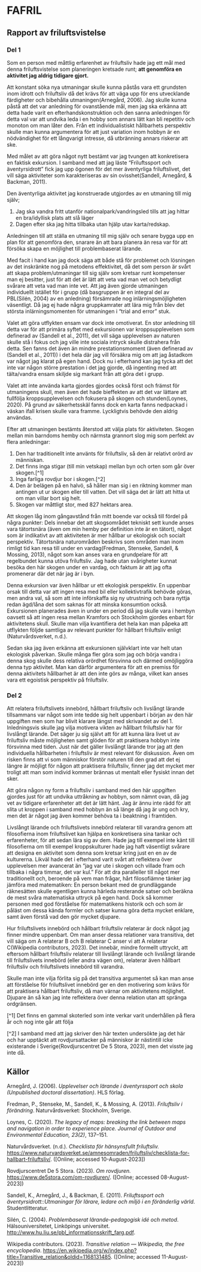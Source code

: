 # FAFRIL

## Rapport av friluftsvistelse

### Del 1

Som en person med måttlig erfarenhet av friluftsliv hade jag ett mål med denna
friluftsvistelse som planeringen kretsade runt; **att genomföra en aktivitet jag
aldrig tidigare gjort.**

Att konstant söka nya utmaningar skulle kunna påstås vara ett grundsten inom
idrott och friluftsliv då det krävs för att väga upp för ens utvecklande färdigheter
och bibehålla utmaningen(Arnegård, 2006). Jag skulle kunna påstå att det var
anledning för ovanstående mål, men jag ska erkänna att detta hade varit en efterhandskonstruktion och den sanna anledningen för detta val var att undvika leda i
en hobby som annars lätt kan bli repetitiv och monoton om man låter den. Från ett
individualistiskt hållbarhets perspektiv skulle man kunna argumentera för att just
variation inom hobbyn är en nödvändighet för ett långvarigt intresse, då utbränning
annars riskerar att ske.

Med målet av att göra något nytt bestämt var jag tvungen att konkretisera en
faktisk exkursion. I samband med att jag läste “Friluftssport och äventyrsidrott”
fick jag upp ögonen för det mer äventyrliga friluftslivet, det vill säga aktiviteter
som karakteriseras av sin ovisshet(Sandell, Arnegård, & Backman, 2011).

Den äventyrliga aktivitet jag konstruerade utgjordes av en utmaning till mig själv;

1. Jag ska vandra fritt utanför nationalpark/vandringsled tills att jag hittar en
bra/idyllisk plats att slå läger
2. Dagen efter ska jag hitta tillbaka utan hjälp utav karta/redskap.

Anledningen till att ställa en utmaning till mig själv och senare bygga upp en plan
för att genomföra den, snarare än att bara planera än resa var för att försöka skapa
en möjlighet till problembaserat lärande.

Med facit i hand kan jag dock säga att både stå för problemet och lösningen av
det inskränkte nog på metodens effektivitet, då det som person är svårt att skapa
problem/utmaningar till sig själv som kretsar runt kompetenser man ej besitter,
just för att det är lätt att veta vad man vet och betydligt svårare att veta vad
man inte vet. Att jag även gjorde utmaningen individuellt istället för i grupp (då
basgruppen är en integral del av PBL(Silén, 2004) av en anledning) försämrade
nog inlärningsmöjligheten väsentligt. Då jag ej hade några gruppkamrater att lära
mig från blev det största inlärningsmomenten för utmaningen i “trial and error”
stuk.

Valet att göra utflykten ensam var dock inte omotiverat. En stor anledning till detta
var för att primära syftet med exkursionen var kroppsupplevelsen som definerad
av (Sandell et al., 2011), det vill säga upplevelsen av naturen skulle stå i fokus
och jag ville inte sociala intryck skulle distrahera från detta. Sen fanns det även
än mindre prestationsmoment (även definerad av (Sandell et al., 2011)) i det hela
där jag vill försäkra mig om att jag åstadkom var något jag klarat på egen hand.
Dock nu i efterhand kan jag tycka att det inte var någon större prestation i det jag
gjorde, då ingenting med att tälta/vandra ensam skiljde sig markant från att göra
det i grupp.

Valet att inte använda karta gjordes gjordes också först och främst för utmaningens
skull, men även det hade bieffekten av att det var lättare att fullfölja kroppsupplevelsen och fokusera på skogen och stunden(Loynes, 2020). På grund av
säkerhetsskäl fanns dock en karta fanns nedpackad i väskan ifall krisen skulle vara
framme. Lyckligtvis behövde den aldrig användas.

Efter att utmaningen bestämts återstod att välja plats för aktiviteten. Skogen
mellan min barndoms hemby och närmsta grannort slog mig som perfekt av flera
anledningar:

1. Den har traditionellt inte använts för friluftsliv, så den är relativt orörd av människan.
2. Det finns inga stigar (till min vetskap) mellan byn och orten som går över skogen.[^1]
3. Inga farliga rovdjur bor i skogen.[^2]
4. Den är belägen på en halvö, så håller man sig i en riktning kommer man antingen ut ur skogen eller till vatten. Det vill säga det är lätt att hitta ut om man villar bort sig helt.
5. Skogen var måttligt stor, med 827 hektars area.

Att skogen låg inom gångavstånd från mitt boende var också till fördel på några
punkter: Dels innebar det att skogsområdet tekniskt sett kunde anses vara tätortsnära
(även om min hemby per definition inte är en tätort), något som är indikativt av
att aktiviteten är mer hållbar ur ekologisk och socialt perspektiv. Tätortsnära
naturområden beskrivs som områden man inom rimligt tid kan resa till under
en vardag(Fredman, Stenseke, Sandell, & Mossing, 2013), något som kan anses
vara en grundpelare för att regelbundet kunna utöva friluftsliv. Jag hade utan
svårigheter kunnat besöka den här skogen under en vardag, och faktum är att jag
ofta promenerar där det när jag är i byn.

Denna exkursion var även hållbar ur ett ekologisk perspektiv. En uppenbar orsak
till detta var att ingen resa med bil eller kollektivtrafik behövde göras, men andra
val, så som att inte införskaffa sig ny utrustning och bara nyttja redan ägd/låna
det som saknas för att minska konsumtion också. Exkursionen planerades även
in under en period då jag skulle vara i hembyn oavsett så att ingen resa mellan
Kramfors och Stockholm gjordes enbart för aktivitetens skull. Skulle man vilja
kvantifiera det hela kan man påpeka att utflykten följde samtliga av relevant punkter
för hållbart friluftsliv enligt (Naturvårdsverket, n.d.).

Sedan ska jag även erkänna att exkursionen självklart inte var helt utan ekologisk
påverkan. Skulle många fler göra som jag och börja vandra i denna skog skulle
dess relativa orördhet försvinna och därmed omöjliggöra denna typ aktivitet. Man
kan därför argumentera för att en premiss för denna aktivitets hållbarhet är att den
inte görs av många, vilket kan anses vara ett egoistisk perspektiv på friluftsliv.

### Del 2

Att relatera friluftslivets innebörd, hållbart friluftsliv och livslångt lärande tillsammans var något som inte tedde sig helt uppenbart i början av den här uppgiften
men som har blivit klarare längst med skrivandet av del 1.
Inledningsvis skulle jag vilja motivera vikten av hållbart friluftsliv har för livslångt
lärande. Det säger ju sig självt att för att kunna lära livet ut av friluftsliv måste
möjligheten samt glöden för att praktisera hobbyn inte försvinna med tiden. Just
när det gäller livslångt lärande tror jag att den individuella hållbarheten i friluftsliv
är mest relevant för diskussion. Även om risken finns att vi som människor förstör
naturen till den grad att det ej längre är möjligt för någon att praktisera friluftsliv,
finner jag det mycket mer troligt att man som individ kommer brännas ut mentalt
eller fysiskt innan det sker.

Att göra någon ny form a friluftsliv i samband med den här uppgiften gjordes
just för att undvika uttråkning av hobbyn, som nämnt ovan, då jag vet av tidigare
erfarenheter att det är lätt hänt. Jag är ännu inte rädd för att slita ut kroppen i
samband med hobbyn än så länge då jag är ung och kry, men det är något jag även
kommer behöva ta i beaktning i framtiden.

Livslångt lärande och friluftslivets innebörd relaterar till varandra genom att
filosofierna inom friluftslivet kan hjälpa en konkretisera sina tankar och erfarenheter, för att sedan lära sig av dem. Hade jag till exempel inte känt till filosofierna
om till exempel kroppskulturer hade jag haft väsentligt svårare att designa en aktivitet som denna som kretsar kring just en en av de kulturerna. Likväl hade det i
efterhand varit svårt att reflektera över upplevelsen mer avancerat än “jag var ute
i skogen och villade fram och tillbaka i några timmar, det var kul.”
För att dra paralleller till något mer traditionellt och, beroende på vem man frågar,
hårt filosofiämne tänker jag jämföra med matematiken: En person bekant med
de grundläggande räknesätten skulle egentligen kunna härleda resterande satser
och beräkna de mest svåra matematiska uttryck på egen hand. Dock så kommer
personen med god förståelse för matematikens historik och och som är påläst om
dessa kända formler och satser kunna göra detta mycket enklare, samt även förstå
vad den gör mycket djupare.

Hur friluftslivets innebörd och hållbart friluftsliv relaterar är dock något jag finner
mindre uppenbart. Om man anser dessa relationer vara transitiva, det vill säga om
A relaterar B och B relaterar C anser vi att A relaterar C(Wikipedia contributors,
2023). Det innebär, mindre formellt uttryckt, att eftersom hållbart friluftsliv
relaterar till livslångt lärande och livslångt lärande till friluftslivets innebörd (eller
andra vägen om), relaterar även hållbart friluftsliv och friluftslivets innebörd till
varandra.

Skulle man inte vilja förlita sig på det transitiva argumentet så kan man anse
att förståelse för friluftslivet innebörd ger en den motivering som krävs för att
praktisera hållbart friluftsliv, då man värnar om aktivitetens möjlighet. Djupare
än så kan jag inte reflektera över denna relation utan att spränga ordgränsen.

[^1] Det finns en gammal skoterled som inte verkar varit underhållen på flera år och nog inte går
att följa

[^2] I samband med att jag skriver den här texten undersökte jag det här och har upptäckt att
rovdjursattacker på människor är nästintill icke existerande i Sverige(Rovdjurscentret De 5 Stora,
2023), men det visste jag inte då.

## Källor

Arnegård, J. (2006). *Upplevelser och lärande i äventyrssport och skola (Unpublished doctoral dissertation)*. HLS förlag.

Fredman, P., Stenseke, M., Sandell, K., & Mossing, A. (2013). *Friluftsliv i förändring*. Naturvårdsverket: Stockholm, Sverige.

Loynes, C. (2020). *The legacy of maps: breaking the link between maps and navigation in order to experience place. Journal of Outdoor and Environmental Education, 23(2)*, 137–151.

Naturvårdsverket.  (n.d.).  *Checklista för hänsynsfullt friluftsliv.*  https://www.naturvardsverket.se/amnesomraden/friluftsliv/checklista-for-hallbart-friluftsliv/. ([Online; accessed 10-August-2023])

Rovdjurscentret De 5 Stora. (2023). *Om rovdjuren.* https://www.de5stora.com/om-rovdjuren/. ([Online; accessed 08-August-2023])

Sandell, K., Arnegård, J., & Backman, E. (2011). *Friluftssport och äventyrsidrott::Utmaningar för lärare, ledare och miljö i en föränderlig värld*. Studentlitteratur.

Silén, C.  (2004).  *Problembaserat lärande–pedagogisk idé och metod*. Hälsouniversitetet, Linköpings universitet. http://www.hu.liu.se/pbl_informationsskrift_farg.pdf.

Wikipedia contributors.  (2023).  *Transitive relation — Wikipedia, the free encyclopedia*. https://en.wikipedia.org/w/index.php?title=Transitive_relation&oldid=1168131485. ([Online; accessed 11-August-2023])
